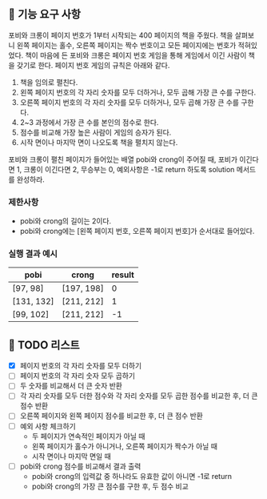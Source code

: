 ## 🚀 기능 요구 사항

포비와 크롱이 페이지 번호가 1부터 시작되는 400 페이지의 책을 주웠다. 책을 살펴보니 왼쪽 페이지는 홀수, 오른쪽 페이지는 짝수 번호이고 모든 페이지에는 번호가 적혀있었다. 책이 마음에 든 포비와 크롱은 페이지 번호 게임을 통해 게임에서 이긴 사람이 책을 갖기로 한다. 페이지 번호 게임의 규칙은 아래와 같다.

1. 책을 임의로 펼친다.
2. 왼쪽 페이지 번호의 각 자리 숫자를 모두 더하거나, 모두 곱해 가장 큰 수를 구한다.
3. 오른쪽 페이지 번호의 각 자리 숫자를 모두 더하거나, 모두 곱해 가장 큰 수를 구한다.
4. 2~3 과정에서 가장 큰 수를 본인의 점수로 한다.
5. 점수를 비교해 가장 높은 사람이 게임의 승자가 된다.
6. 시작 면이나 마지막 면이 나오도록 책을 펼치지 않는다.

포비와 크롱이 펼친 페이지가 들어있는 배열 pobi와 crong이 주어질 때, 포비가 이긴다면 1, 크롱이 이긴다면 2, 무승부는 0, 예외사항은 -1로 return 하도록 solution 메서드를 완성하라.

### 제한사항

- pobi와 crong의 길이는 2이다.
- pobi와 crong에는 [왼쪽 페이지 번호, 오른쪽 페이지 번호]가 순서대로 들어있다.

### 실행 결과 예시

| pobi       | crong      | result |
| ---------- | ---------- | ------ |
| [97, 98]   | [197, 198] | 0      |
| [131, 132] | [211, 212] | 1      |
| [99, 102]  | [211, 212] | -1     |

## 🎯 TODO 리스트

- [x] 페이지 번호의 각 자리 숫자를 모두 더하기
- [ ] 페이지 번호의 각 자리 숫자 모두 곱하기 
- [ ] 두 숫자를 비교해서 더 큰 숫자 반환 
- [ ] 각 자리 숫자를 모두 더한 점수와 각 자리 숫자를 모두 곱한 점수를 비교한 후, 더 큰 점수 반환 
- [ ] 오른쪽 페이지와 왼쪽 페이지 점수를 비교한 후, 더 큰 점수 반환 
- [ ] 예외 사항 체크하기 
  - 두 페이지가 연속적인 페이지가 아닐 때 
  - 왼쪽 페이지가 홀수가 아니거나, 오른쪽 페이지가 짝수가 아닐 때 
  - 시작 면이나 마지막 면일 때 
- [ ] pobi와 crong 점수를 비교해서 결과 출력 
  - pobi와 crong의 입력값 중 하나라도 유효한 값이 아니면 -1로 return 
  - pobi와 crong의 가장 큰 점수를 구한 후, 두 점수 비교